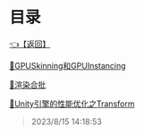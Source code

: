 # 目录  


[👈【返回】](/--目录--/Unity笔记/--目录--Unity笔记)  


[📁GPUSkinning和GPUInstancing](/--目录--/Unity笔记/Unity游戏优化/GPUSkinning和GPUInstancing/--目录--GPUSkinning和GPUInstancing)  

[📁渲染合批](/--目录--/Unity笔记/Unity游戏优化/渲染合批/--目录--渲染合批)  

[📜Unity引擎的性能优化之Transform](/Unity笔记/Unity游戏优化/Unity引擎的性能优化之Transform.txt)  







> 2023/8/15 14:18:53
